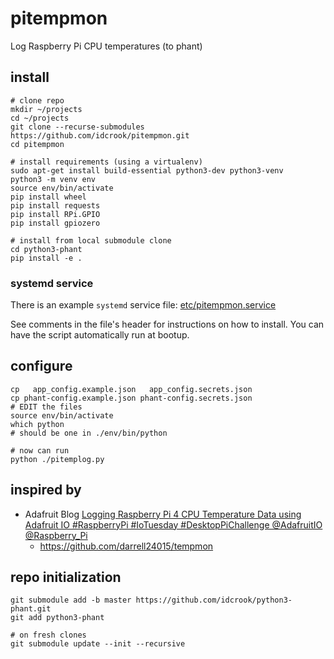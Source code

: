 pitempmon
=========

Log Raspberry Pi CPU temperatures (to phant)

install
-------

```
# clone repo
mkdir ~/projects
cd ~/projects
git clone --recurse-submodules https://github.com/idcrook/pitempmon.git
cd pitempmon

# install requirements (using a virtualenv)
sudo apt-get install build-essential python3-dev python3-venv
python3 -m venv env
source env/bin/activate
pip install wheel
pip install requests
pip install RPi.GPIO
pip install gpiozero

# install from local submodule clone
cd python3-phant
pip install -e .
```

### systemd service

There is an example `systemd` service file: [etc/pitempmon.service](etc/pitempmon.service)

See comments in the file's header for instructions on how to install. You can have the script automatically run at bootup.

configure
---------

```
cp   app_config.example.json   app_config.secrets.json
cp phant-config.example.json phant-config.secrets.json
# EDIT the files
source env/bin/activate
which python
# should be one in ./env/bin/python

# now can run
python ./pitemplog.py
```

inspired by
-----------

-	Adafruit Blog [Logging Raspberry Pi 4 CPU Temperature Data using Adafruit IO #RaspberryPi #IoTuesday #DesktopPiChallenge @AdafruitIO @Raspberry_Pi](https://blog.adafruit.com/2019/07/09/logging-raspberry-pi-4-cpu-temperature-data-using-adafruit-io-raspberrypi-iotuesday-desktoppichallenge-adafruitio-raspberry_pi/)
	-	https://github.com/darrell24015/tempmon

repo initialization
-------------------

```
git submodule add -b master https://github.com/idcrook/python3-phant.git
git add python3-phant

# on fresh clones
git submodule update --init --recursive
```
